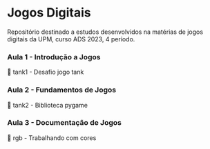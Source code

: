 # Jogos Digitais

Repositório destinado a estudos desenvolvidos na matérias de jogos digitais da UPM, curso ADS 2023, 4 período.

### Aula 1 - Introdução a Jogos
📁 tank1 - Desafio jogo tank

### Aula 2 - Fundamentos de Jogos
📁 tank2 - Biblioteca pygame

### Aula 3 - Documentação de Jogos
📁 rgb - Trabalhando com cores